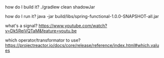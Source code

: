 how do I build it?
./gradlew clean shadowJar

how do I run it?
java -jar build/libs/spring-functional-1.0.0-SNAPSHOT-all.jar

what's a signal?
https://www.youtube.com/watch?v=Dk5ReiVQTaM&feature=youtu.be

which operator/transformator to use?
https://projectreactor.io/docs/core/release/reference/index.html#which.values


